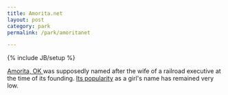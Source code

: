 ```yaml
---
title: Amorita.net
layout: post
category: park
permalink: /park/amoritanet

---
```

{% include JB/setup %}
<div id="node-273" class="node node-parking-spot">
  <div class="content clearfix">
    <div class="field field-name-body field-type-text-with-summary field-label-hidden"><div class="field-items"><div class="field-item even"><p><a href="https://maps.google.com/maps?q=amorita,+ok">Amorita, OK </a>was supposedly named after the wife of a railroad executive at the time of its founding. <a href="http://www.ourbabynamer.com/amorita-name-popularity.html">Its popularity</a> as a girl's name has remained very low.</p>
</div></div></div>  </div>
</div>
